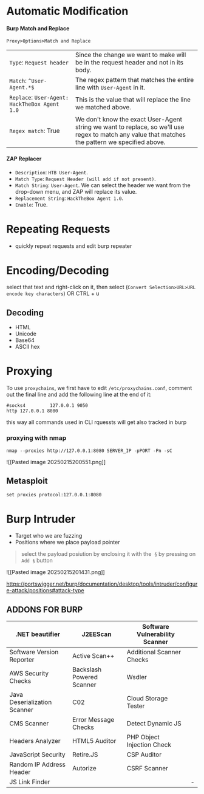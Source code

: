 # Automatic Modification


#### Burp Match and Replace


`Proxy>Options>Match and Replace`

|   |   |
|---|---|
|`Type`: `Request header`|Since the change we want to make will be in the request header and not in its body.|
|`Match`: `^User-Agent.*$`|The regex pattern that matches the entire line with `User-Agent` in it.|
|`Replace`: `User-Agent: HackTheBox Agent 1.0`|This is the value that will replace the line we matched above.|
|`Regex match`: True|We don't know the exact User-Agent string we want to replace, so we'll use regex to match any value that matches the pattern we specified above.|

#### ZAP Replacer

- `Description`: `HTB User-Agent`.
- `Match Type`: `Request Header (will add if not present)`.
- `Match String`: `User-Agent`. We can select the header we want from the drop-down menu, and ZAP will replace its value.
- `Replacement String`: `HackTheBox Agent 1.0`.
- `Enable`: True.

# Repeating Requests

- quickly repeat requests and edit
burp repeater


# Encoding/Decoding

select that text and right-click on it, then select (`Convert Selection>URL>URL encode key characters`) OR CTRL + u

## Decoding

- HTML
- Unicode
- Base64
- ASCII hex

# Proxying

To use `proxychains`, we first have to edit `/etc/proxychains.conf`, comment out the final line and add the following line at the end of it:
```shell-session
#socks4         127.0.0.1 9050
http 127.0.0.1 8080
```

this way all commands used in CLI rquessts will get also tracked in burp



### proxying with nmap

```shell-session
nmap --proxies http://127.0.0.1:8080 SERVER_IP -pPORT -Pn -sC
```

![[Pasted image 20250215200551.png]]

## Metasploit
```
set proxies protocol:127.0.0.1:8080
```



# Burp Intruder

- Target who we are fuzzing
- Positions where we place payload pointer
> select the payload posiution by enclosing it with the  `§` by pressing on `Add §` button

![[Pasted image 20250215201431.png]]

https://portswigger.net/burp/documentation/desktop/tools/intruder/configure-attack/positions#attack-type


  
## ADDONS FOR BURP

| .NET beautifier              | J2EEScan                  | Software Vulnerability Scanner |     |
| ---------------------------- | ------------------------- | ------------------------------ | --- |
| Software Version Reporter    | Active Scan++             | Additional Scanner Checks      |     |
| AWS Security Checks          | Backslash Powered Scanner | Wsdler                         |     |
| Java Deserialization Scanner | C02                       | Cloud Storage Tester           |     |
| CMS Scanner                  | Error Message Checks      | Detect Dynamic JS              |     |
| Headers Analyzer             | HTML5 Auditor             | PHP Object Injection Check     |     |
| JavaScript Security          | Retire.JS                 | CSP Auditor                    |     |
| Random IP Address Header     | Autorize                  | CSRF Scanner                   |     |
| JS Link Finder               |                           |                                | -   |
